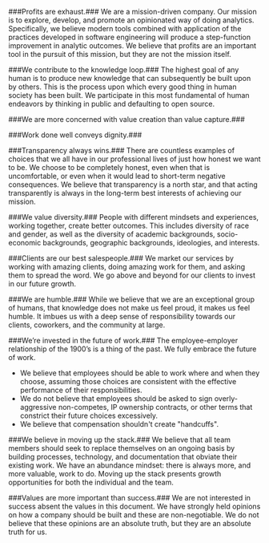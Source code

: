 ###Profits are exhaust.###
We are a mission-driven company. Our mission is to explore, develop, and promote an opinionated way of doing analytics. Specifically, we believe modern tools combined with application of the practices developed in software engineering will produce a step-function improvement in analytic outcomes. We believe that profits are an important tool in the pursuit of this mission, but they are not the mission itself.

###We contribute to the knowledge loop.###
The highest goal of any human is to produce new knowledge that can subsequently be built upon by others. This is the process upon which every good thing in human society has been built. We participate in this most fundamental of human endeavors by thinking in public and defaulting to open source.

###We are more concerned with value creation than value capture.###

###Work done well conveys dignity.###

###Transparency always wins.###
There are countless examples of choices that we all have in our professional lives of just how honest we want to be. We choose to be completely honest, even when that is uncomfortable, or even when it would lead to short-term negative consequences. We believe that transparency is a north star, and that acting transparently is always in the long-term best interests of achieving our mission.

###We value diversity.###
People with different mindsets and experiences, working together, create better outcomes. This includes diversity of race and gender, as well as the diversity of academic backgrounds, socio-economic backgrounds, geographic backgrounds, ideologies, and interests.

###Clients are our best salespeople.###
We market our services by working with amazing clients, doing amazing work for them, and asking them to spread the word. We go above and beyond for our clients to invest in our future growth.

###We are humble.###
While we believe that we are an exceptional group of humans, that knowledge does not make us feel proud, it makes us feel humble. It imbues us with a deep sense of responsibility towards our clients, coworkers, and the community at large.

###We’re invested in the future of work.###
The employee-employer relationship of the 1900’s is a thing of the past. We fully embrace the future of work.
- We believe that employees should be able to work where and when they choose, assuming those choices are consistent with the effective performance of their responsibilities.
- We do not believe that employees should be asked to sign overly-aggressive non-competes, IP ownership contracts, or other terms that constrict their future choices excessively.
- We believe that compensation shouldn't create "handcuffs".

###We believe in moving up the stack.###
We believe that all team members should seek to replace themselves on an ongoing basis by building processes, technology, and documentation that obviate their existing work. We have an abundance mindset: there is always more, and more valuable, work to do. Moving up the stack presents growth opportunities for both the individual and the team.

###Values are more important than success.###
We are not interested in success absent the values in this document. We have strongly held opinions on how a company should be built and these are non-negotiable. We do not believe that these opinions are an absolute truth, but they are an absolute truth for us.
